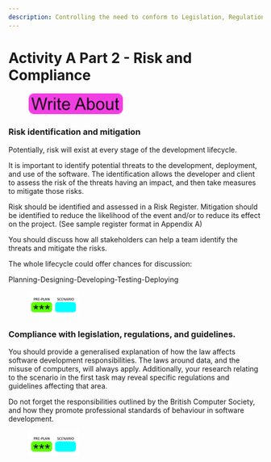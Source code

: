 ```yaml
---
description: Controlling the need to conform to Legislation, Regulation, and Guidance
---
```


# Activity A Part 2 - Risk and Compliance

<div align="left">

<figure><img src=".gitbook/assets/image (17).png" alt=""><figcaption></figcaption></figure>

</div>

### Risk identification and mitigation

Potentially, risk will exist at every stage of the development lifecycle.

It is important to identify potential threats to the development, deployment, and use of the software. The identification allows the developer and client to assess the risk of the threats having an impact, and then take measures to mitigate those risks.

Risk should be identified and assessed in a Risk Register. Mitigation should be identified to reduce the likelihood of the event and/or to reduce its effect on the project. (See sample register format in Appendix A)

You should discuss how all stakeholders can help a team identify the threats and mitigate the risks.

The whole lifecycle could offer chances for discussion:

Planning-Designing-Developing-Testing-Deploying

<div align="left">

<figure><img src=".gitbook/assets/image (157).png" alt=""><figcaption></figcaption></figure>

</div>

### Compliance with legislation, regulations, and guidelines.

You should provide a generalised explanation of how the law affects software development responsibilities. The laws around data, and the misuse of computers, will always apply. Additionally, your research relating to the scenario in the first task may reveal specific regulations and guidelines affecting that area.

Do not forget the responsibilities outlined by the British Computer Society, and how they promote professional standards of behaviour in software development.

<div align="left">

<figure><img src=".gitbook/assets/image (158).png" alt=""><figcaption></figcaption></figure>

</div>
